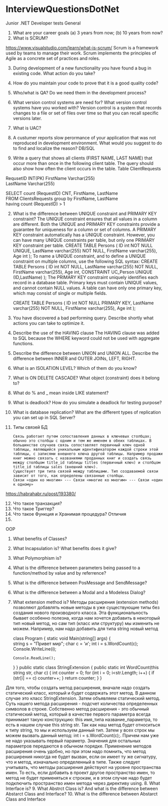# InterviewQuestionsDotNet
Junior .NET Developer tests
General
1.	What are your career goals (а) 3 years from now; (b) 10 years from now?
2.	What is SCRUM?

https://www.visualstudio.com/learn/what-is-scrum/
Scrum is a framework used by teams to manage their work. Scrum implements the principles of Agile as a concrete set of practices and roles.
 

3.	During development of a new functionality you have found a bug in existing code. What action do you take?
4.	How do you maintain your code to prove that it is a good quality code?
5.	Who/what is QA? Do we need them in the development process?
6.	What version control systems are need for? What version control systems have you worked with?
Version control is a system that records changes to a file or set of files over time so that you can recall specific versions later.


7.	What is UAC?
8.	A custumer reports slow perormance of your application that was not reproduced in development environment. What would you suggest to do to find and localize the reason?
DB/SQL
1.	Write a query that shows all clients (FIRST NAME, LAST NAME) that occur more than once in the following client table. The query should also show how often the client occurs in the table.
Table ClientRequests

RequsetID   	INT(PK)
FirstName	Varchar(255)		
LastName 	Varchar(255)

SELECT count (RequestID) CNT, FirstName, LastName  
FROM ClientsRequests 
group by FirstName, LastName	  
having count (RequestID) > 1

2.	What is the difference between UNIQUE constraint and PRIMARY KEY constraint?
The UNIQUE constraint ensures that all values in a column are different. Both the UNIQUE and PRIMARY KEY constraints provide a guarantee for uniqueness for a column or set of columns. A PRIMARY KEY constraint automatically has a UNIQUE constraint. However, you can have many UNIQUE constraints per table, but only one PRIMARY KEY constraint per table.
	CREATE TABLE Persons (
  	  ID int NOT NULL UNIQUE,
    	LastName varchar(255) NOT NULL,
    	FirstName varchar(255),
    	Age int
	);
To name a UNIQUE constraint, and to define a UNIQUE constraint on multiple columns, use the following SQL syntax: 
CREATE TABLE Persons (
    ID int NOT NULL,
    LastName varchar(255) NOT NULL,
    FirstName varchar(255),
    Age int,
    CONSTRAINT UC_Person UNIQUE (ID,LastName)
);
The PRIMARY KEY constraint uniquely identifies each record in a database table. Primary keys must contain UNIQUE values, and cannot contain NULL values. A table can have only one primary key, which may consist of single or multiple fields.

	CREATE TABLE Persons (
    ID int NOT NULL PRIMARY KEY,
    LastName varchar(255) NOT NULL,
    FirstName varchar(255),
    Age int
	);

3.	You have discovered a bad performing query. Describe shortly what actions you can take to optimize it.
4.	Describe the use of the HAVING clause
The HAVING clause was added to SQL because the WHERE keyword could not be used with aggregate functions.

5.	Describe the difference between UNION and UNION ALL. Describe the difference between INNER and OUTER JOINs, LEFT, RIGHT.
6.	What is an ISOLATION LEVEL? Which of them do you know?
7.	What is ON DELETE CASCADE? What object (constraint) does it belong to?
8.	What do % and _ mean inside LIKE statement?
9.	What is deadlock? How do you simulate a deadlock for testing purpose?
10.	What is database replication? What are the different types of replication you can set up in SQL Server?

11.	Типы связей БД

		Связь работает путем сопоставления данных в ключевых столбцах; обычно это столбцы с одним и тем же именем в обеих таблицах. В большинстве случаев связь сопоставляет первичный ключ одной таблицы, являющийся уникальным идентификатором каждой строки этой таблицы, с записями внешнего ключа другой таблицы. Например продажи книг можно связать с названиями проданных книг и создать связь между столбцом title_id таблицы titles (первичный ключ) и столбцом title_id таблицы sales (внешний ключ).
		Существует три типа связей между таблицами. Тип создаваемой связи зависит от того, как определены связанные столбцы. 
		Связи «один ко многим» --- Связи «многие ко многим» --- Связи «один к одному»
https://habrahabr.ru/post/193380/

12.	Что такое транзакция?
13.	Что такое Триггер?
14.	Что такое Функция и Хранимая процедура? Отличия
15.	


OOP
1.	What benefits of Classes?
2.	What Incapsulation is? What benefits does it give?
3.	What Polymorphism is?
4.	What is the difference between parameters being passed to a function/method by value and by referrence?
5.	What is the difference between PosMessage and SendMessage?
6.	What is the difference between a Modal and a Modeless Dialog?
7.	What extension method is? 
Методы расширения (extension methods) позволяют добавлять новые методы в уже существующие типы без создания нового производного класса. Эта функциональность бывает особенно полезна, когда нам хочется добавить в некоторый тип новый метод, но сам тип (класс или структуру) мы изменить не можем.
Например, нам надо добавить для типа string новый метод
	
	class Program
	{
    	static void Main(string[] args)
    	{	
        	string s = "Привет мир";
        char c = 'и';
        int i = s.WordCount(c);
   			Console.WriteLine(i);
 
        Console.ReadLine();
    }
	}
	public static class StringExtension
	{
    public static int WordCount(this string str, char c)
    {
        int counter = 0;
        for (int i = 0; i<str.Length; i++)
        {
            if (str[i] == c)
                counter++;
        }
        return counter;
    }
	} 

Для того, чтобы создать метод расширения, вначале надо создать статический класс, который и будет содержать этот метод. В данном случае это класс StringExtension. Затем объявляем статический метод. Суть нашего метода расширения - подсчет количества определенных символов в строке.
Собственно метод расширения - это обычный статический метод, который в качестве первого параметра всегда принимает такую конструкцию: this имя_типа название_параметра, то есть в нашем случае this string str. Так как наш метод будет относиться к типу string, то мы и используем данный тип.
Затем у всех строк мы можем вызвать данный метод: int i = s.WordCount(c);. Причем нам уже не надо указывать первый параметр. Значения для остальных параметров передаются в обычном порядке.
Применение методов расширения очень удобно, но при этом надо помнить, что метод расширения никогда не будет вызван, если он имеет ту же сигнатуру, что и метод, изначально определенный в типе.
Также следует учитывать, что методы расширения действуют на уровне пространства имен. То есть, если добавить в проект другое пространство имен, то метод не будет применяться к строкам, и в этом случае надо будет подключить пространство имен метода через директиву using.
8.	What Interface is? 
9.	What Abstrct Class is? And what is the difference between Abstarct Class and Interface?
10.	What is the difference between Abstarct Class and Interface






